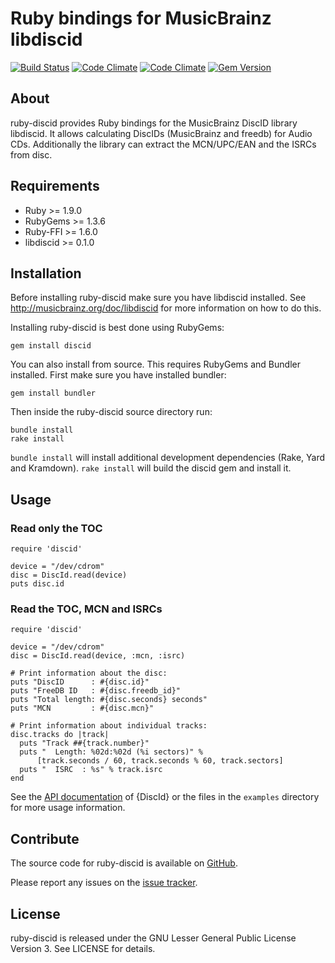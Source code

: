 # Ruby bindings for MusicBrainz libdiscid
[![Build Status](https://travis-ci.org/phw/ruby-discid.svg?branch=master)](https://travis-ci.org/phw/ruby-discid)
[![Code Climate](https://codeclimate.com/github/phw/ruby-discid.png)](https://codeclimate.com/github/phw/ruby-discid)
[![Code Climate](https://codeclimate.com/github/phw/ruby-discid/coverage.png)](https://codeclimate.com/github/phw/ruby-discid)
[![Gem Version](https://badge.fury.io/rb/discid.svg)](http://badge.fury.io/rb/discid)

## About
ruby-discid provides Ruby bindings for the MusicBrainz DiscID library libdiscid.
It allows calculating DiscIDs (MusicBrainz and freedb) for Audio CDs. Additionally
the library can extract the MCN/UPC/EAN and the ISRCs from disc.

## Requirements
* Ruby >= 1.9.0
* RubyGems >= 1.3.6
* Ruby-FFI >= 1.6.0
* libdiscid >= 0.1.0

## Installation
Before installing ruby-discid make sure you have libdiscid installed. See
http://musicbrainz.org/doc/libdiscid for more information on how to do this.

Installing ruby-discid is best done using RubyGems:

    gem install discid

You can also install from source. This requires RubyGems and Bundler installed.
First make sure you have installed bundler:

    gem install bundler

Then inside the ruby-discid source directory run:

    bundle install
    rake install

`bundle install` will install additional development dependencies (Rake, Yard
and Kramdown). `rake install` will build the discid gem and install it.

## Usage

### Read only the TOC

    require 'discid'

    device = "/dev/cdrom"
    disc = DiscId.read(device)
    puts disc.id

### Read the TOC, MCN and ISRCs

    require 'discid'

    device = "/dev/cdrom"
    disc = DiscId.read(device, :mcn, :isrc)

    # Print information about the disc:
    puts "DiscID      : #{disc.id}"
    puts "FreeDB ID   : #{disc.freedb_id}"
    puts "Total length: #{disc.seconds} seconds"
    puts "MCN         : #{disc.mcn}"

    # Print information about individual tracks:
    disc.tracks do |track|
      puts "Track ##{track.number}"
      puts "  Length: %02d:%02d (%i sectors)" %
          [track.seconds / 60, track.seconds % 60, track.sectors]
      puts "  ISRC  : %s" % track.isrc
    end

See the [API documentation](http://www.rubydoc.info/github/phw/ruby-discid/master)
of {DiscId} or the files in the `examples` directory for more usage information.

## Contribute
The source code for ruby-discid is available on
[GitHub](https://github.com/phw/ruby-discid).

Please report any issues on the
[issue tracker](https://github.com/phw/ruby-discid/issues).

## License
ruby-discid is released under the GNU Lesser General Public License Version 3.
See LICENSE for details.
